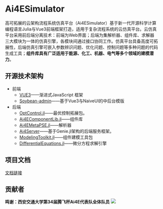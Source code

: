 # Ai4ESimulator

高可拓展的云架构流程系统仿真平台（Ai4ESimulator）基于新一代开源科学计算编程语言Julia与Vue3前端框架打造，适用于复杂流程系统的云仿真平台。云仿真平台采用前后端分离技术：前端为Web界面；后端为集解析器、组件库、求解器三大模块为一体的仿真引擎，各模块间通过接口协同工作。仿真平台具备高度可拓展性，后端仿真引擎可嵌入参数辨识问题、优化问题、控制问题等多种问题的代码生成工具；**组件库具有广泛适用于能源、化工、机器、电气等多个领域的建模潜力**。

## 开源技术架构

* 前端
  * [VUE3](https://cn.vuejs.org/)——渐进式JavaScript 框架
  * [Soybean-admin](https://github.com/honghuangdc/soybean-admin)——基于Vue3与NaiveUI的中后台模版
* 后端
  * [OptControl.jl](https://ai4energy.github.io/OptControl.jl/dev/)——最优控制拓展包。
  * [Ai4EComponentLib.jl](https://ai4energy.github.io/Ai4EComponentLib.jl/dev/)——组件库
  * [Ai4EMetaPSE.jl](https://ai4energy.github.io/Ai4EMetaPSE.jl/dev/)——解析器
  * [Ai4Server](https://ai4energy.github.io/Ai4EServer/)——基于Genie.jl架构的后端服务框架。
  * [ModelingToolkit.jl](https://github.com/SciML/ModelingToolkit.jl)——组件建模工具包
  * [DifferentialEquations.jl](https://github.com/SciML/DifferentialEquations.jl)——微分方程求解引擎

## 项目文档

[文档链接](https://ai4energy.github.io/Ai4ESimulator/dev/)

## 贡献者

**鸣谢：西安交通大学第34届腾飞杯Ai4E代表队全体队员**
<a href="https://github.com/ai4energy/Ai4ESimulator/graphs/contributors">
  <img src="https://contrib.rocks/image?repo=ai4energy/Ai4ESimulator"/>
</a>
